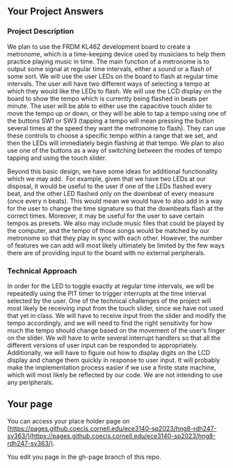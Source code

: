 ## Your Project Answers

### Project Description

We plan to use the FRDM KL46Z development board to create a metronome, which is a time-keeping device used by musicians to help them practice playing music in time. The main function of a metronome is to output some signal at regular time intervals, either a sound or a flash of some sort. We will use the user LEDs on the board to flash at regular time intervals. The user will have two different ways of selecting a tempo at which they would like the LEDs to flash. We will use the LCD display on the board to show the tempo which is currently being flashed in beats per minute. The user will be able to either use the capacitive touch slider to move the tempo up or down, or they will be able to tap a tempo using one of the buttons SW1 or SW3 (tapping a tempo will mean pressing the button several times at the speed they want the metronome to flash). They can use these controls to choose a specific tempo within a range that we set, and then the LEDs will immediately begin flashing at that tempo. We plan to also use one of the buttons as a way of switching between the modes of tempo tapping and using the touch slider. 

Beyond this basic design, we have some ideas for additional functionality which we may add.  For example, given that we have two LEDs at our disposal, it would be useful to the user if one of the LEDs flashed every beat, and the other LED flashed only on the downbeat of every measure (once every n beats). This would mean we would have to also add in a way for the user to change the time signature so that the downbeats flash at the correct times. Moreover, it may be useful for the user to save certain tempos as presets. We also may include music files that could be played by the computer, and the tempo of those songs would be matched by our metronome so that they play in sync with each other. However, the number of features we can add will most likely ultimately be limited by the few ways there are of providing input to the board with no external peripherals.
### Technical Approach

In order for the LED to toggle exactly at regular time intervals, we will be repeatedly using the PIT timer to trigger interrupts at the time interval selected by the user. One of the technical challenges of the project will most likely be receiving input from the touch slider, since we have not used that yet in class. We will have to receive input from the slider and modify the tempo accordingly, and we will need to find the right sensitivity for how much the tempo should change based on the movement of the user’s finger on the slider. We will have to write several interrupt handlers so that all the different versions of user input can be responded to appropriately. Additionally, we will have to figure out how to display digits on the LCD display and change them quickly in response to user input. It will probably make the implementation process easier if we use a finite state machine, which will most likely be reflected by our code. We are not intending to use any peripherals.
## Your page
You can access your place holder page on [https://pages.github.coecis.cornell.edu/ece3140-sp2023/hng8-rdh247-sv363/](https://pages.github.coecis.cornell.edu/ece3140-sp2023/hng8-rdh247-sv363/).

You edit you page in the gh-page branch of this repo.